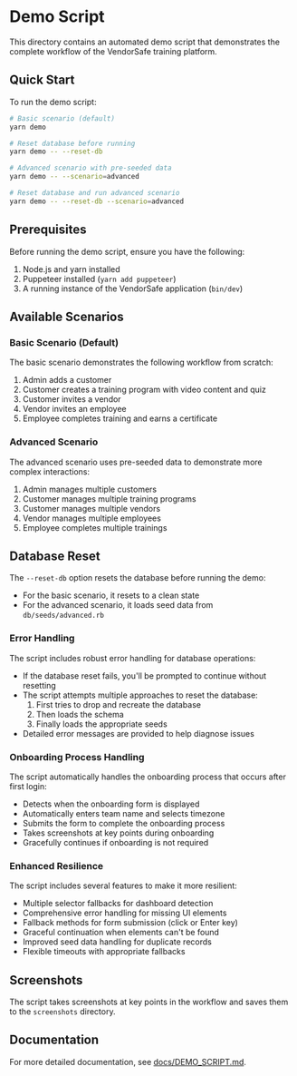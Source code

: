# Demo Script

This directory contains an automated demo script that demonstrates the complete workflow of the VendorSafe training platform.

## Quick Start

To run the demo script:

```bash
# Basic scenario (default)
yarn demo

# Reset database before running
yarn demo -- --reset-db

# Advanced scenario with pre-seeded data
yarn demo -- --scenario=advanced

# Reset database and run advanced scenario
yarn demo -- --reset-db --scenario=advanced
```

## Prerequisites

Before running the demo script, ensure you have the following:

1. Node.js and yarn installed
2. Puppeteer installed (`yarn add puppeteer`)
3. A running instance of the VendorSafe application (`bin/dev`)

## Available Scenarios

### Basic Scenario (Default)

The basic scenario demonstrates the following workflow from scratch:

1. Admin adds a customer
2. Customer creates a training program with video content and quiz
3. Customer invites a vendor
4. Vendor invites an employee
5. Employee completes training and earns a certificate

### Advanced Scenario

The advanced scenario uses pre-seeded data to demonstrate more complex interactions:

1. Admin manages multiple customers
2. Customer manages multiple training programs
3. Customer manages multiple vendors
4. Vendor manages multiple employees
5. Employee completes multiple trainings

## Database Reset

The `--reset-db` option resets the database before running the demo:

- For the basic scenario, it resets to a clean state
- For the advanced scenario, it loads seed data from `db/seeds/advanced.rb`

### Error Handling

The script includes robust error handling for database operations:

- If the database reset fails, you'll be prompted to continue without resetting
- The script attempts multiple approaches to reset the database:
  1. First tries to drop and recreate the database
  2. Then loads the schema
  3. Finally loads the appropriate seeds
- Detailed error messages are provided to help diagnose issues

### Onboarding Process Handling

The script automatically handles the onboarding process that occurs after first login:

- Detects when the onboarding form is displayed
- Automatically enters team name and selects timezone
- Submits the form to complete the onboarding process
- Takes screenshots at key points during onboarding
- Gracefully continues if onboarding is not required

### Enhanced Resilience

The script includes several features to make it more resilient:

- Multiple selector fallbacks for dashboard detection
- Comprehensive error handling for missing UI elements
- Fallback methods for form submission (click or Enter key)
- Graceful continuation when elements can't be found
- Improved seed data handling for duplicate records
- Flexible timeouts with appropriate fallbacks

## Screenshots

The script takes screenshots at key points in the workflow and saves them to the `screenshots` directory.

## Documentation

For more detailed documentation, see [docs/DEMO_SCRIPT.md](../docs/DEMO_SCRIPT.md).